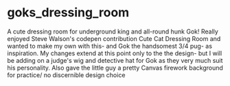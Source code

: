 # goks_dressing_room
A cute dressing room for underground king and all-round hunk Gok! Really enjoyed Steve Walson's codepen contribution Cute Cat Dressing Room and wanted to make my own with this- and Gok the handsomest 3/4 pug- as inspiration. My changes extend at this point only to the the design- but I will be adding on a judge's wig and detective hat for Gok as they very much suit his personality. Also gave the little guy a pretty Canvas firework background for practice/ no discernible design choice
